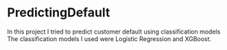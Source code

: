 # PredictingDefault
In this project I tried to predict customer default using classification models
The classification models I used were Logistic Regression and XGBoost.
